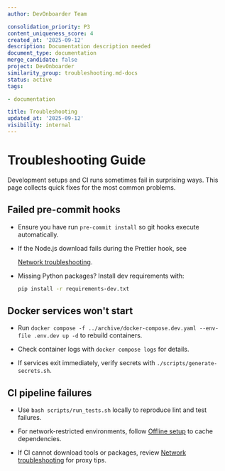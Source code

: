 ```yaml
---
author: DevOnboarder Team

consolidation_priority: P3
content_uniqueness_score: 4
created_at: '2025-09-12'
description: Documentation description needed
document_type: documentation
merge_candidate: false
project: DevOnboarder
similarity_group: troubleshooting.md-docs
status: active
tags:

- documentation

title: Troubleshooting
updated_at: '2025-09-12'
visibility: internal
---
```


# Troubleshooting Guide

Development setups and CI runs sometimes fail in surprising ways.
This page collects quick fixes for the most common problems.

## Failed pre-commit hooks

- Ensure you have run `pre-commit install` so git hooks execute automatically.

- If the Node.js download fails during the Prettier hook, see

  [Network troubleshooting](network-troubleshooting.md).

- Missing Python packages? Install dev requirements with:

    ```bash
    pip install -r requirements-dev.txt
    ```

## Docker services won't start

- Run `docker compose -f ../archive/docker-compose.dev.yaml --env-file .env.dev up -d` to rebuild containers.

- Check container logs with `docker compose logs` for details.

- If services exit immediately, verify secrets with `./scripts/generate-secrets.sh`.

## CI pipeline failures

- Use `bash scripts/run_tests.sh` locally to reproduce lint and test failures.

- For network-restricted environments, follow [Offline setup](offline-setup.md) to cache dependencies.

- If CI cannot download tools or packages, review [Network troubleshooting](network-troubleshooting.md) for proxy tips.
